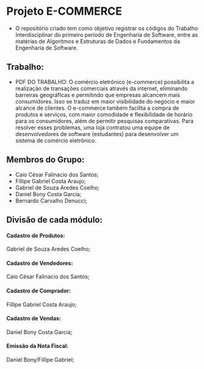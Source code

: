 
# Projeto E-COMMERCE 

- O repositório criado tem como objetivo registrar os códigos do Trabalho Interdisciplinar do primeiro período de Engenharia de Software, entre as matérias de Algoritmos e Estruturas de Dados e Fundamentos da Engenharia de Software.


## Trabalho:

- PDF DO TRABALHO:
   O comércio eletrônico (e-commerce) possibilita a realização de transações comerciais através da internet, eliminando barreiras geográfIcas e permitindo que empresas alcancem mais consumidores. Isso se traduz em maior visibilidade do negócio e maior alcance de clientes. O e-commerce também facilita a compra de produtos e serviços, com maior comodidade e flexibilidade de horário para os consumidores, além de permitir pesquisas comparativas. Para resolver esses problemas, uma loja contratou uma equipe de desenvolvedores de software (estudantes) para desenvolver um sistema de comércio eletrônico.
## Membros do Grupo:

- Caio César Falinacio dos Santos;
- Fillipe Gabriel Costa Araujo;
- Gabriel de Souza Aredes Coelho;
- Daniel Bony Costa Garcia;
- Bernardo Carvalho Denucci;

## Divisão de cada módulo:

#### Cadastro de Produtos:

Gabriel de Souza Aredes Coelho;

#### Cadastro de Vendedores:

Caio César Falinacio dos Santos;

#### Cadastro de Comprador:

Fillipe Gabriel Costa Araujo;

#### Cadastro de Vendas:

Daniel Bony Costa Garcia;

#### Emissão da Nota Fiscal:

Daniel Bony/Fillipe Gabriel;

